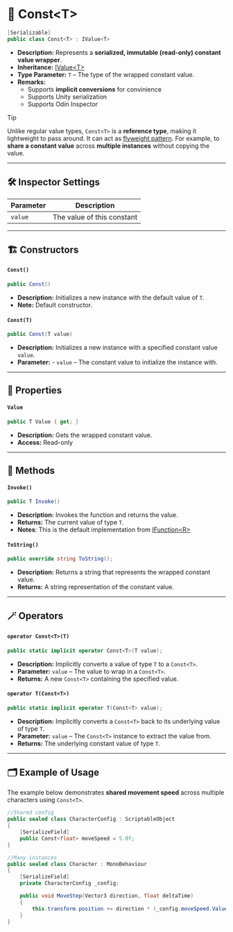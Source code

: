 # 🧩 Const&lt;T&gt;

```csharp
[Serializable]
public class Const<T> : IValue<T>
```

- **Description:** Represents a **serialized, immutable (read-only) constant value wrapper**.
- **Inheritance:** [IValue&lt;T&gt;](IValue.md)
- **Type Parameter:** `T` – The type of the wrapped constant value.
- **Remarks:**
    - Supports **implicit conversions** for convinience
    - Supports Unity serialization
    - Supports Odin Inspector

> [!TIP]
> Unlike regular value types, `Const<T>` is a **reference type**, making it lightweight to pass around. It can act as
> [flyweight pattern](https://en.wikipedia.org/wiki/Flyweight_pattern). For example, to **share a constant value** across
> **multiple instances** without copying the value.

---

## 🛠 Inspector Settings

| Parameter            | Description                |
|----------------------|----------------------------|
| `value` | The value of this constant |

---

## 🏗️ Constructors

#### `Const()`

```csharp
public Const()
```

- **Description:** Initializes a new instance with the default value of `T`.
- **Note:** Default constructor.

#### `Const(T)`

```csharp
public Const(T value)
```

- **Description:** Initializes a new instance with a specified constant value `value`.
- **Parameter:** - `value` – The constant value to initialize the instance with.

---

## 🔑 Properties

#### `Value`

```csharp
public T Value { get; }
```

- **Description:** Gets the wrapped constant value.
- **Access:** Read-only

---

## 🏹 Methods

#### `Invoke()`

```csharp
public T Invoke()
```

- **Description:** Invokes the function and returns the value.
- **Returns:** The current value of type `T`.
- **Notes**: This is the default implementation from [IFunction&lt;R&gt;](../Functions/IFunction.md)

#### `ToString()`

```csharp
public override string ToString();
```

- **Description:** Returns a string that represents the wrapped constant value.
- **Returns:** A string representation of the constant value.

---

## 🪄 Operators

#### `operator Const<T>(T)`

```csharp
public static implicit operator Const<T>(T value);
```

- **Description:** Implicitly converts a value of type `T` to a `Const<T>`.
- **Parameter:** `value` – The value to wrap in a `Const<T>`.
- **Returns:** A new `Const<T>` containing the specified value.

#### `operator T(Const<T>)`

```csharp
public static implicit operator T(Const<T> value);
```

- **Description:** Implicitly converts a `Const<T>` back to its underlying value of type `T`.
- **Parameter:** `value` – The `Const<T>` instance to extract the value from.
- **Returns:** The underlying constant value of type `T`.

---

## 🗂 Example of Usage

The example below demonstrates **shared movement speed** across multiple characters using `Const<T>`.

```csharp
//Shared config
public sealed class CharacterConfig : ScriptableObject
{
    [SerializeField] 
    public Const<float> moveSpeed = 5.0f;
}
```

```csharp
//Many instances
public sealed class Character : MonoBehaviour
{
    [SerializeField] 
    private CharacterConfig _config;

    public void MoveStep(Vector3 direction, float deltaTime) 
    {
        this.transform.position += direction * (_config.moveSpeed.Value * deltaTime);
    }
}
```
